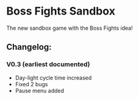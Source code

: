 # Boss Fights Sandbox

The new sandbox game with the Boss Fights idea!

## Changelog:
### V0.3 (earliest documented)
- Day-light cycle time increased
- Fixed 2 bugs
- Pause menu added
